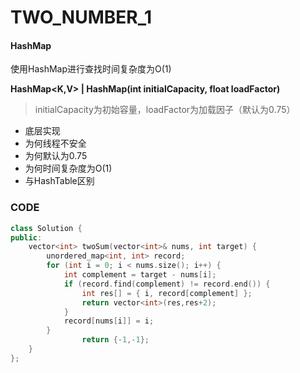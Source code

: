 # TWO_NUMBER_1

#### HashMap

使用HashMap进行查找时间复杂度为O(1)

**HashMap<K,V>  |  HashMap(int initialCapacity, float loadFactor)**

> initialCapacity为初始容量，loadFactor为加载因子（默认为0.75）


* 底层实现
* 为何线程不安全
* 为何默认为0.75
* 为何时间复杂度为O(1)
* 与HashTable区别





### CODE
```c++
class Solution {
public:
	vector<int> twoSum(vector<int>& nums, int target) {
		unordered_map<int, int> record;
		for (int i = 0; i < nums.size(); i++) {
			int complement = target - nums[i];
			if (record.find(complement) != record.end()) {
				int res[] = { i, record[complement] };
				return vector<int>(res,res+2);
			}
			record[nums[i]] = i;
		}
        		return {-1,-1};
	}
};
```